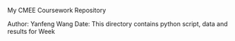 My CMEE Coursework Repository

Author: Yanfeng Wang
Date: 
This directory contains python script, data and results for Week 
